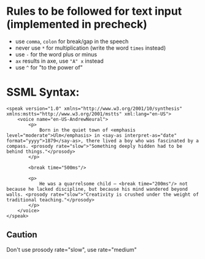 # Rules to be followed for text input (implemented in precheck)

-   use `comma`, `colon` for break/gap in the speech
-   never use `*` for multiplication (write the word `times` instead)
-   use `-` for the word plus or minus
-   `ax` results in axe, use `"A" x` instead
-   use `^` for "to the power of"

# SSML Syntax:

```
<speak version="1.0" xmlns="http://www.w3.org/2001/10/synthesis" xmlns:mstts="http://www.w3.org/2001/mstts" xml:lang="en-US">
    <voice name="en-US-AndrewNeural">
        <p>
            Born in the quiet town of <emphasis level="moderate">Ulm</emphasis> in <say-as interpret-as="date" format="yyyy">1879</say-as>, there lived a boy who was fascinated by a compass. <prosody rate="slow">"Something deeply hidden had to be behind things."</prosody>
        </p>

        <break time="500ms"/>

        <p>
            He was a quarrelsome child — <break time="200ms"/> not because he lacked discipline, but because his mind wandered beyond walls. <prosody rate="slow">"Creativity is crushed under the weight of traditional teaching."</prosody>
        </p>
    </voice>
</speak>
```

## Caution

Don't use prosody rate="slow", use rate="medium"
